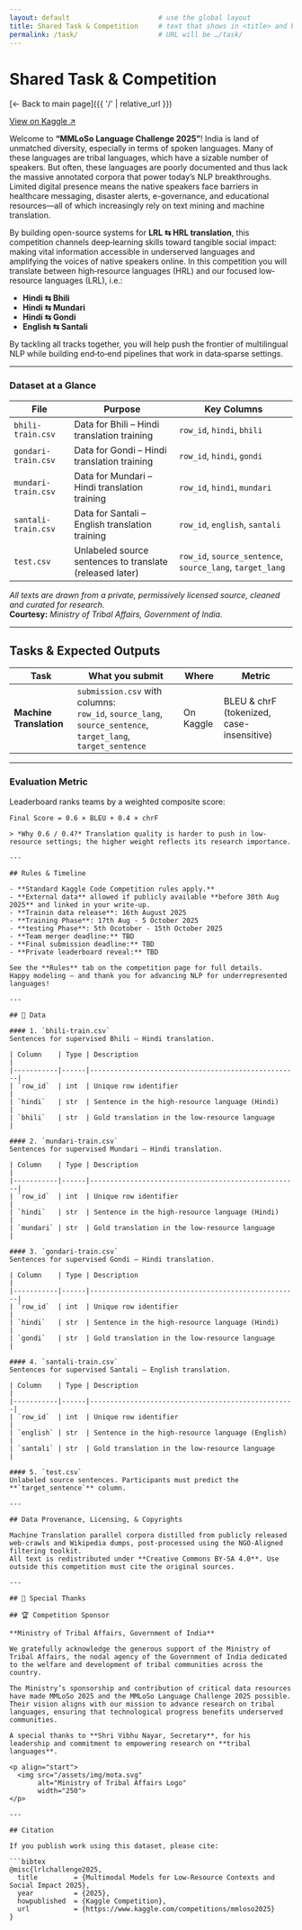 ```yaml
---
layout: default                      # use the global layout
title: Shared Task & Competition     # text that shows in <title> and banner
permalink: /task/                    # URL will be …/task/
---
```



# Shared Task & Competition
[← Back to main page]({{ '/' | relative_url }})

<p>
  <a class="kaggle-btn"
     href="https://www.kaggle.com/competitions/mmloso2025/"
     target="_blank" rel="noopener">
    View on&nbsp;Kaggle&nbsp;↗
  </a>
</p>

Welcome to **“MMLoSo Language Challenge 2025”**! India is land of unmatched diversity, especially in terms of spoken languages. Many of these languages are tribal languages, which have a sizable number of speakers. But often, these languages are poorly documented and thus lack the massive annotated corpora that power today’s NLP breakthroughs. Limited digital presence means the native speakers face barriers in healthcare messaging, disaster alerts, e-governance, and educational resources—all of which increasingly rely on text mining and machine translation.

By building open-source systems for **LRL ⇆ HRL translation**, this competition channels deep‐learning skills toward tangible social impact: making vital information accessible in underserved languages and amplifying the voices of native speakers online. In this competition you will translate between high‐resource languages (HRL) and our focused low‐resource languages (LRL), i.e.:

- **Hindi ⇆ Bhili**  
- **Hindi ⇆ Mundari**  
- **Hindi ⇆ Gondi**  
- **English ⇆ Santali**

By tackling all tracks together, you will help push the frontier of multilingual NLP while building end‐to‐end pipelines that work in data‐sparse settings.

---

### Dataset at a Glance

| File                 | Purpose                                            | Key Columns                                  |
|----------------------|----------------------------------------------------|----------------------------------------------|
| `bhili-train.csv`    | Data for Bhili – Hindi translation training        | `row_id`, `hindi`, `bhili`                   |
| `gondari-train.csv`  | Data for Gondi – Hindi translation training        | `row_id`, `hindi`, `gondi`                   |
| `mundari-train.csv`  | Data for Mundari – Hindi translation training      | `row_id`, `hindi`, `mundari`                 |
| `santali-train.csv`  | Data for Santali – English translation training    | `row_id`, `english`, `santali`               |
| `test.csv`           | Unlabeled source sentences to translate (released later) | `row_id`, `source_sentence`, `source_lang`, `target_lang` |

_All texts are drawn from a private, permissively licensed source, cleaned and curated for research._  
**Courtesy:** *Ministry of Tribal Affairs, Government of India.*

---

## Tasks & Expected Outputs

| Task                   | What you submit                                                                                      | Where     | Metric                                 |
|------------------------|------------------------------------------------------------------------------------------------------|-----------|----------------------------------------|
| **Machine Translation**| `submission.csv` with columns:<br>`row_id`, `source_lang`, `source_sentence`, `target_lang`, `target_sentence` | On Kaggle | BLEU & chrF (tokenized, case-insensitive) |

---

### Evaluation Metric

Leaderboard ranks teams by a weighted composite score:

```text
Final Score = 0.6 × BLEU + 0.4 × chrF

> *Why 0.6 / 0.4?* Translation quality is harder to push in low-resource settings; the higher weight reflects its research importance.

---

## Rules & Timeline

- **Standard Kaggle Code Competition rules apply.**  
- **External data** allowed if publicly available **before 30th Aug 2025** and linked in your write-up.  
- **Trainin data release**: 16th August 2025  
- **Training Phase**: 17th Aug - 5 October 2025
- **testing Phase**: 5th Ocotober - 15th October 2025
- **Team merger deadline:** TBD  
- **Final submission deadline:** TBD  
- **Private leaderboard reveal:** TBD  

See the **Rules** tab on the competition page for full details.  
Happy modeling – and thank you for advancing NLP for underrepresented languages!

---

## 📂 Data

#### 1. `bhili-train.csv`  
Sentences for supervised Bhili – Hindi translation.

| Column    | Type | Description                                        |
|-----------|------|----------------------------------------------------|
| `row_id`  | int  | Unique row identifier                              |
| `hindi`   | str  | Sentence in the high-resource language (Hindi)     |
| `bhili`   | str  | Gold translation in the low-resource language       |

#### 2. `mundari-train.csv`  
Sentences for supervised Mundari – Hindi translation.

| Column    | Type | Description                                        |
|-----------|------|----------------------------------------------------|
| `row_id`  | int  | Unique row identifier                              |
| `hindi`   | str  | Sentence in the high-resource language (Hindi)     |
| `mundari` | str  | Gold translation in the low-resource language       |

#### 3. `gondari-train.csv`  
Sentences for supervised Gondi – Hindi translation.

| Column    | Type | Description                                        |
|-----------|------|----------------------------------------------------|
| `row_id`  | int  | Unique row identifier                              |
| `hindi`   | str  | Sentence in the high-resource language (Hindi)     |
| `gondi`   | str  | Gold translation in the low-resource language       |

#### 4. `santali-train.csv`  
Sentences for supervised Santali – English translation.

| Column    | Type | Description                                       |
|-----------|------|---------------------------------------------------|
| `row_id`  | int  | Unique row identifier                             |
| `english` | str  | Sentence in the high-resource language (English)  |
| `santali` | str  | Gold translation in the low-resource language      |

#### 5. `test.csv`  
Unlabeled source sentences. Participants must predict the **`target_sentence`** column.

---

## Data Provenance, Licensing, & Copyrights

Machine Translation parallel corpora distilled from publicly released web-crawls and Wikipedia dumps, post-processed using the NGO-Aligned filtering toolkit.  
All text is redistributed under **Creative Commons BY-SA 4.0**. Use outside this competition must cite the original sources.

---

## 🌟 Special Thanks

## 🏆 Competition Sponsor

**Ministry of Tribal Affairs, Government of India**

We gratefully acknowledge the generous support of the Ministry of Tribal Affairs, the nodal agency of the Government of India dedicated to the welfare and development of tribal communities across the country.  

The Ministry’s sponsorship and contribution of critical data resources have made MMLoSo 2025 and the MMLoSo Language Challenge 2025 possible. Their vision aligns with our mission to advance research on tribal languages, ensuring that technological progress benefits underserved communities.

A special thanks to **Shri Vibhu Nayar, Secretary**, for his leadership and commitment to empowering research on **tribal languages**.

<p align="start">
  <img src="/assets/img/mota.svg" 
       alt="Ministry of Tribal Affairs Logo" 
       width="250">
</p>

---

## Citation

If you publish work using this dataset, please cite:

```bibtex
@misc{lrlchallenge2025,
  title         = {Multimodal Models for Low-Resource Contexts and Social Impact 2025},
  year          = {2025},
  howpublished  = {Kaggle Competition},
  url           = {https://www.kaggle.com/competitions/mmloso2025}
}

